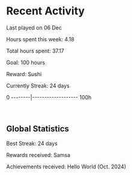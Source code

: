 # Recent Activity
Last played on 06 Dec  

Hours spent this week: 4.18  

Total hours spent: 37.17  

Goal: 100 hours  

Reward: Sushi  

Currently Streak: 24 days 

0 --------|------------------- 100h  
<br><br>

## Global Statistics
Best Streak: 24 days

Rewards received: Samsa

Achievements received: Hello World (Oct. 2024)
